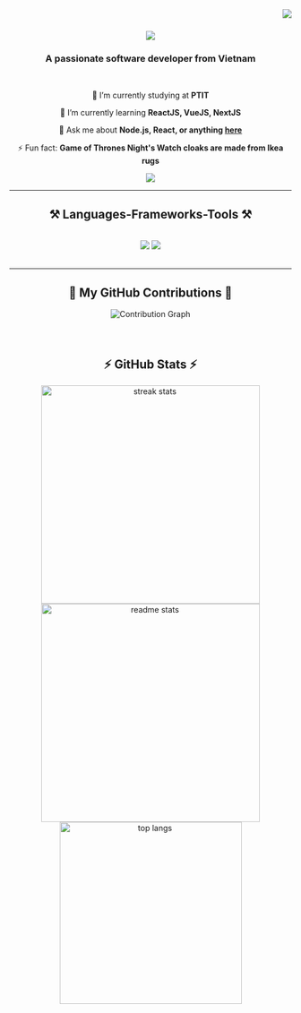 <img align="right" src="https://visitor-badge.laobi.icu/badge?page_id=Dungha125.Dungha125" />

<h1 align="center">
    <img src="https://readme-typing-svg.herokuapp.com/?font=Righteous&size=35&center=true&vCenter=true&width=500&height=70&duration=4000&lines=Hi+There!+👋;+I'm+Dũng+Hà!;" />
</h1>

<h3 align="center">A passionate software developer from Vietnam</h3>

<br/>

<div align="center">
 
 🔭 I’m currently studying at **PTIT**
 
 🌱 I’m currently learning **ReactJS, VueJS, NextJS**

💬 Ask me about **Node.js, React, or anything [here](https://github.com/Dungha125/Dungha125/issues)**

⚡ Fun fact: **Game of Thrones Night's Watch cloaks are made from Ikea rugs**

</div>
 
<div align="center"> 
  <a href="mailto:dungha122405@gmail.com">
    <img src="https://img.shields.io/badge/Gmail-333333?style=for-the-badge&logo=gmail&logoColor=red" />
  </a>
</div>

 <hr/>
 
<h2 align="center">⚒️ Languages-Frameworks-Tools ⚒️</h2>
<br/>
<div align="center">
    <img src="https://skillicons.dev/icons?i=react,bootstrap,html,css,vscode,github,figma,tailwind,git" />
    <img src="https://skillicons.dev/icons?i=nodejs,python,javascript,typescript,c,java,nextjs" /><br>
</div>

<br/>
<hr/>

<div align="center">
 <h2 align="center">🚀 My GitHub Contributions 🚀</h2>

<div align="center" style="margin-bottom: 20px;">
    <img src="https://github-readme-activity-graph.vercel.app/graph?username=Dungha125&bg_color=0d1117&color=1E90FF&line=1E90FF&point=ffffff&area=true&hide_border=true" alt="Contribution Graph" />
</div>

<br/>

<h2 align="center">⚡ GitHub Stats ⚡</h2>
<div align="center">
  <img width=390 src="https://streak-stats.demolab.com?user=Dungha125&theme=blueberry&hide_border=true&date_format=j%20M%5B%20Y%5D" alt="streak stats" />
  <img width=390 src="https://github-readme-stats.vercel.app/api?username=Dungha125&count_private=true&show_icons=true&theme=blueberry&border_radius=10" alt="readme stats" />
  <br/>
  <img width=325 align="center" src="https://github-readme-stats.vercel.app/api/top-langs/?username=Dungha125&hide=HTML&langs_count=8&layout=compact&theme=blueberry&border_radius=10&size_weight=0.5&count_weight=0.5" alt="top langs" />
</div>

<br/><br/>

<br/>
